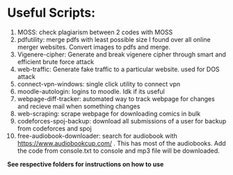 # Useful Scripts:

1. MOSS: check plagiarism between 2 codes with MOSS
2. pdfutility: merge pdfs with least possible size I found over all online merger websites. Convert images to pdfs and merge.
3. Vigenere-cipher: Generate and break vigenere cipher through smart and efficient brute force attack
4. web-traffic: Generate fake traffic to a particular website. used for DOS attack
5. connect-vpn-windows: single click utility to connect vpn
6. moodle-autologin: logins to moodle. Idk if its useful
7. webpage-diff-tracker: automated way to track webpage for changes and recieve mail when something changes
8. web-scraping: scrape webpage for downloading comics in bulk
9. codeforces-spoj-backup: download all submissions of a user for backup from codeforces and spoj
10. free-audiobook-downloader: search for audiobook with https://www.audiobookcup.com/ . This has most of the audiobooks. Add the code from console.txt to console and mp3 file will be downloaded.

**See respective folders for instructions on how to use**
